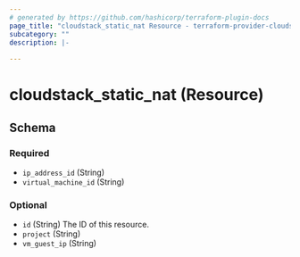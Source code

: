 ```yaml
---
# generated by https://github.com/hashicorp/terraform-plugin-docs
page_title: "cloudstack_static_nat Resource - terraform-provider-cloudstack"
subcategory: ""
description: |-
  
---
```


# cloudstack_static_nat (Resource)





<!-- schema generated by tfplugindocs -->
## Schema

### Required

- `ip_address_id` (String)
- `virtual_machine_id` (String)

### Optional

- `id` (String) The ID of this resource.
- `project` (String)
- `vm_guest_ip` (String)


